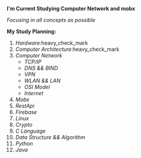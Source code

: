 **I'm Current Studying Computer Network and mobx**

_Focusing in all concepts as possible_

__My Study Planning:__
1. _Hardware_:heavy_check_mark
2. _Computer Architecture_:heavy_check_mark
3. _Computer Network_
   * _TCP/IP_
   * _DNS && BIND_
   * _VPN_
   * _WLAN && LAN_
   * _OSI Model_
   * _Internet_ 
4. _Mobx_
5. _RestApi_
6. _Firebase_
7. _Linux_
8. _Crypto_
9. _C Language_
10. _Data Structure && Algorithm_
11. _Python_
12. _Java_
